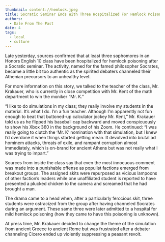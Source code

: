 ```yaml
---
thumbnail: content://hemlock.jpeg
title: Socratic Seminar Ends With Three Hospitalized For Hemlock Poisoning
authors:
  - Dale From The Past
date: 4
tags:
  - local
  - culture
---
```


Late yesterday, sources confirmed that at least three sophomores in an Honors English 10 class have been hospitalized for hemlock poisoning after a Socratic seminar. The activity, named for the famed philosopher Socrates, became a little bit too authentic as the spirited debaters channeled their Athenian precursors to an unhealthy level.

For more information on this story, we talked to the teacher of the class, Mr. Krakauer, who is currently in close competition with Mr. Kent of the math department to win the moniker “Mr. K.”

“I like to do simulations in my class; they really involve my students in the material. It’s what I do. I’m a fun teacher. Although I’m apparently not fun enough to beat that buttoned-up calculator jockey Mr. Kent,” Mr. Krakauer told us as he flipped his baseball cap backward and moved conspicuously to show his Xbox 360 in the background of his Zoom. He continued: “I was really going to clutch the ‘Mr. K’ nomination with that simulation, but I knew I’d overdone it when things started getting mean. It devolved into brutal ad hominem attacks, threats of exile, and rampant corruption almost immediately, which is on-brand for ancient Athens but was not really what I was trying to impart.”

Sources from inside the class say that even the most innocuous comment was made into a punishable offense as populist factions emerged from breakout groups. The assigned skits were repurposed as vicious lampoons of other faction’s leaders while one unaffiliated student is reported to have presented a plucked chicken to the camera and screamed that he had brought a man.

The drama came to a head when, after a particularly ferocious skit, three students were ostracized from the group after having channeled Socrates during an argument. These same three were later admitted to a hospital for mild hemlock poisoning (how they came to have this poisoning is unknown).

At press time, Mr. Krakauer decided to change the theme of the simulation from ancient Greece to ancient Rome but was frustrated after a debater channeling Cicero ended up violently suppressing a peasant revolt.
